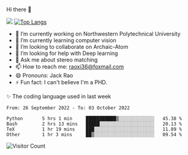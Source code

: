 Hi there 👋

![](https://github-readme-stats.vercel.app/api?username=Raohaocheng)
[![Top Langs](https://github-readme-stats.vercel.app/api/top-langs/?username=Raohaocheng&layout=compact)](https://github.com/anuraghazra/github-readme-stats)

- 🔭 I’m currently working on Northwestern Polytechnical University
- 🌱 I’m currently learning computer vision
- 👯 I’m looking to collaborate on Archaic-Atom
- 🤔 I’m looking for help with Deep learning
- 💬 Ask me about stereo matching
- 📫 How to reach me: raoxi36@foxmail.com
- 😄 Pronouns: Jack Rao
- ⚡ Fun fact: I can't believe I'm a PHD.

✨ The coding language used in last week
<!--START_SECTION:waka-->

```text
From: 26 September 2022 - To: 03 October 2022

Python       5 hrs 1 min     ███████████▒░░░░░░░░░░░░░   45.38 %
Bash         2 hrs 13 mins   █████░░░░░░░░░░░░░░░░░░░░   20.13 %
TeX          1 hr 19 mins    ███░░░░░░░░░░░░░░░░░░░░░░   11.89 %
Other        1 hr 3 mins     ██▒░░░░░░░░░░░░░░░░░░░░░░   09.54 %
```

<!--END_SECTION:waka-->

![Visitor Count](https://profile-counter.glitch.me/Raohaocheng/count.svg)
